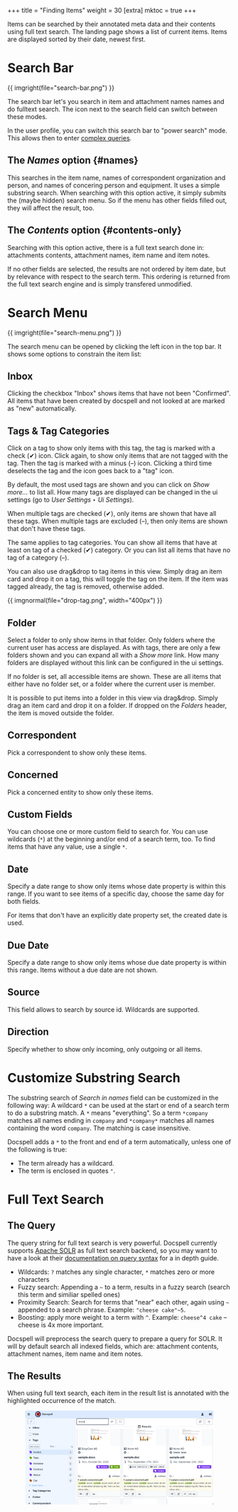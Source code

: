 +++
title = "Finding Items"
weight = 30
[extra]
mktoc = true
+++

Items can be searched by their annotated meta data and their contents
using full text search. The landing page shows a list of current
items. Items are displayed sorted by their date, newest first.


# Search Bar

{{ imgright(file="search-bar.png") }}

The search bar let's you search in item and attachment names names and
do fulltext search. The icon next to the search field can switch
between these modes.

In the user profile, you can switch this search bar to "power search"
mode. This allows then to enter [complex
queries](@/docs/query/_index.md).

## The *Names* option {#names}

This searches in the item name, names of correspondent organization
and person, and names of concering person and equipment. It uses a
simple substring search. When searching with this option active, it
simply submits the (maybe hidden) search menu. So if the menu has
other fields filled out, they will affect the result, too.


## The *Contents* option {#contents-only}

Searching with this option active, there is a full text search done
in: attachments contents, attachment names, item name and item notes.

If no other fields are selected, the results are not ordered by item
date, but by relevance with respect to the search term. This ordering
is returned from the full text search engine and is simply transfered
unmodified.


# Search Menu

{{ imgright(file="search-menu.png") }}

The search menu can be opened by clicking the left icon in the top
bar. It shows some options to constrain the item list:

## Inbox

Clicking the checkbox "Inbox" shows items that have not been
"Confirmed". All items that have been created by docspell and not
looked at are marked as "new" automatically.

## Tags & Tag Categories

Click on a tag to show only items with this tag, the tag is marked
with a check (✔) icon. Click again, to show only items that are not
tagged with the tag. Then the tag is marked with a minus (–) icon.
Clicking a third time deselects the tag and the icon goes back to a
"tag" icon.

By default, the most used tags are shown and you can click on *Show
more…* to list all. How many tags are displayed can be changed in the
ui settings (go to *User Settings* ‣ *Ui Settings*).

When multiple tags are checked (✔), only items are shown that have all
these tags. When multiple tags are excluded (–), then only items are
shown that don't have these tags.

The same applies to tag categories. You can show all items that have
at least on tag of a checked (✔) category. Or you can list all items
that have no tag of a category (–).

You can also use drag&drop to tag items in this view. Simply drag an
item card and drop it on a tag, this will toggle the tag on the item.
If the item was tagged already, the tag is removed, otherwise added.

<div class="columns is-centered">
  <div class="column">
  {{ imgnormal(file="drop-tag.png", width="400px") }}
  </div>
</div>

## Folder

Select a folder to only show items in that folder. Only folders where
the current user has access are displayed. As with tags, there are
only a few folders shown and you can expand all with a *Show more*
link. How many folders are displayed without this link can be
configured in the ui settings.

If no folder is set, all accessible items are shown. These are all
items that either have no folder set, or a folder where the current
user is member.

It is possible to put items into a folder in this view via drag&drop.
Simply drag an item card and drop it on a folder. If dropped on the
*Folders* header, the item is moved outside the folder.

## Correspondent

Pick a correspondent to show only these items.

## Concerned

Pick a concerned entity to show only these items.

## Custom Fields

You can choose one or more custom field to search for. You can use
wildcards (`*`) at the beginning and/or end of a search term, too. To
find items that have any value, use a single `*`.


## Date

Specify a date range to show only items whose date property is within
this range. If you want to see items of a specific day, choose the
same day for both fields.

For items that don't have an explicitly date property set, the created
date is used.

## Due Date

Specify a date range to show only items whose due date property is
within this range. Items without a due date are not shown.

## Source

This field allows to search by source id. Wildcards are supported.

## Direction

Specify whether to show only incoming, only outgoing or all items.


# Customize Substring Search

The substring search of *Search in names* field can be customized in
the following way: A wildcard `*` can be used at the start or end of a
search term to do a substring match. A `*` means "everything". So a
term `*company` matches all names ending in `company` and `*company*`
matches all names containing the word `company`. The matching is case
insensitive.

Docspell adds a `*` to the front and end of a term automatically,
unless one of the following is true:

- The term already has a wildcard.
- The term is enclosed in quotes `"`.


# Full Text Search


## The Query

The query string for full text search is very powerful. Docspell
currently supports [Apache SOLR](https://lucene.apache.org/solr/) as
full text search backend, so you may want to have a look at their
[documentation on query
syntax](https://lucene.apache.org/solr/guide/8_4/query-syntax-and-parsing.html#query-syntax-and-parsing)
for a in depth guide.

- Wildcards: `?` matches any single character, `*` matches zero or
  more characters
- Fuzzy search: Appending a `~` to a term, results in a fuzzy search
  (search this term and similiar spelled ones)
- Proximity Search: Search for terms that "near" each other, again
  using `~` appended to a search phrase. Example: `"cheese cake"~5`.
- Boosting: apply more weight to a term with `^`. Example: `cheese^4
  cake` – cheese is 4x more important.

Docspell will preprocess the search query to prepare a query for SOLR.
It will by default search all indexed fields, which are: attachment
contents, attachment names, item name and item notes.


## The Results

When using full text search, each item in the result list is annotated
with the highlighted occurrence of the match.

<figure class="image">
  <img src="/img/fts-feature.png">
</figure>
